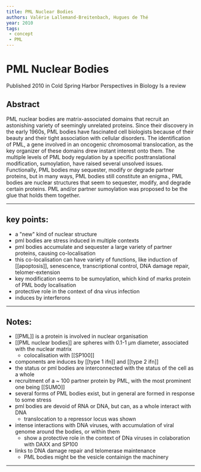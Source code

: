 ```yaml
---
title: PML Nuclear Bodies
authors: Valérie Lallemand-Breitenbach, Hugues de Thé
year: 2010
tags:
 - concept
 - PML
---
```

# PML Nuclear Bodies   
Published 2010 in Cold Spring Harbor Perspectives in Biology
Is a review

## Abstract
 
 PML nuclear bodies are matrix-associated domains that recruit an astonishing variety of seemingly unrelated proteins. Since their discovery in the early 1960s, PML bodies have fascinated cell biologists because of their beauty and their tight association with cellular disorders. The identification of PML, a gene involved in an oncogenic chromosomal translocation, as the key organizer of these domains drew instant interest onto them. The multiple levels of PML body regulation by a specific posttranslational modification, sumoylation, have raised several unsolved issues. Functionally, PML bodies may sequester, modify or degrade partner proteins, but in many ways, PML bodies still constitute an enigma., PML bodies are nuclear structures that seem to sequester, modify, and degrade certain proteins. PML and/or partner sumoylation was proposed to be the glue that holds them together.


---
## key points:
- a "new" kind of nuclear structure 
- pml bodies are stress induced in multiple contexts
- pml bodies accumulate and sequester a large variety of partner proteins, causing co-localisation
- this co-localisation can have variety of functions, like induction of [[apoptosis]], senescence, transcriptional control, DNA damage repair, telomer-extension
- key modification seems to be sumoylation, which kind of marks protein of PML body localisation
- protective role in the context of dna virus infection
- induces by interferons
---


## Notes: 
- [[PML]] is a protein is involved in nuclear organisation 
- [[PML nuclear bodies]] are spheres with 0.1-1 µm diameter, associated with the nuclear matrix 
	- colocalisation with [[SP100]]
- components are induces by [[type 1 ifn]] and [[type 2 ifn]]
- the status or pml bodies are interconnected with the status of the cell as a whole 
- recruitment of a ~ 100 partner protein by PML, with the most prominent one being [[SUMO]]
- several forms of PML bodies exist, but in general are formed in response to some stress
- pml bodies are devoid of RNA or DNA, but can, as a whole interact with DNA
	- translocation to a repressor locus was shown
- intense interactions with DNA viruses, with accumulation of viral genome around the bodies, or within them 
	- show a protective role in the context of DNa viruses in colaboration with DAXX and SP100
- links to DNA damage repair and telomerase maintenance
	- PML bodies might be the vesicle containign the machinery 
---